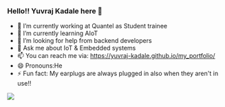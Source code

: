 ### Hello!! Yuvraj Kadale here 👋

- 🔭 I’m currently working at Quantel as Student trainee
- 🌱 I’m currently learning AIoT
- 🤔 I’m looking for help from backend developers
- 💬 Ask me about IoT & Embedded systems
- 📫 You can reach me via: https://yuvraj-kadale.github.io/my_portfolio/
- 😄 Pronouns:He
- ⚡ Fun fact: My earplugs are always plugged in also when they aren't in use!!

<img src="https://github-readme-stats.vercel.app/api?username=Yuvraj-kadale&&show_icons=true&title_color=ffffff&icon_color=bb2acf&text_color=daf7dc&bg_color=151515">
